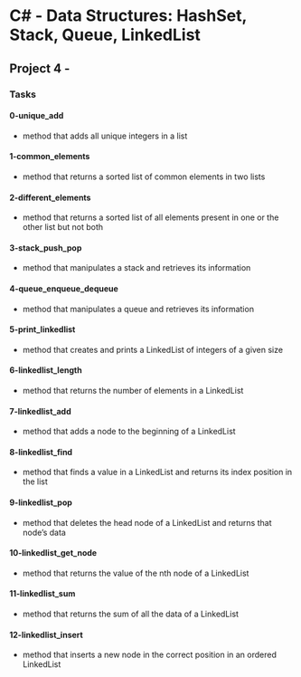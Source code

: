 # C# - Data Structures: HashSet, Stack, Queue, LinkedList

## Project 4 -

### Tasks

#### 0-unique_add

- method that adds all unique integers in a list

#### 1-common_elements

- method that returns a sorted list of common elements in two lists

#### 2-different_elements

- method that returns a sorted list of all elements present in one or the other list but not both

#### 3-stack_push_pop

- method that manipulates a stack and retrieves its information

#### 4-queue_enqueue_dequeue

- method that manipulates a queue and retrieves its information

#### 5-print_linkedlist

- method that creates and prints a LinkedList of integers of a given size

#### 6-linkedlist_length

- method that returns the number of elements in a LinkedList

#### 7-linkedlist_add

- method that adds a node to the beginning of a LinkedList

#### 8-linkedlist_find

- method that finds a value in a LinkedList and returns its index position in the list

#### 9-linkedlist_pop

- method that deletes the head node of a LinkedList and returns that node’s data

#### 10-linkedlist_get_node

- method that returns the value of the nth node of a LinkedList

#### 11-linkedlist_sum

- method that returns the sum of all the data of a LinkedList

#### 12-linkedlist_insert

- method that inserts a new node in the correct position in an ordered LinkedList
